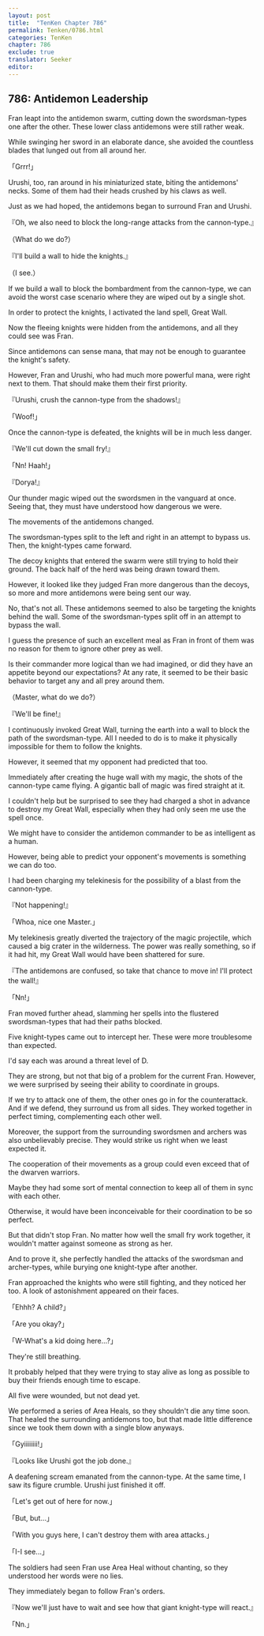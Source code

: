 ```yaml
---
layout: post
title:  "TenKen Chapter 786"
permalink: Tenken/0786.html
categories: TenKen
chapter: 786
exclude: true
translator: Seeker
editor: 
---
```

<h2>786: Antidemon Leadership</h2>

Fran leapt into the antidemon swarm, cutting down the swordsman-types one after the other. These lower class antidemons were still rather weak.

While swinging her sword in an elaborate dance, she avoided the countless blades that lunged out from all around her.

「Grrr!」

Urushi, too, ran around in his miniaturized state, biting the antidemons' necks. Some of them had their heads crushed by his claws as well.

Just as we had hoped, the antidemons began to surround Fran and Urushi.

『Oh, we also need to block the long-range attacks from the cannon-type.』

（What do we do?）

『I'll build a wall to hide the knights.』

（I see.）

If we build a wall to block the bombardment from the cannon-type, we can avoid the worst case scenario where they are wiped out by a single shot.

In order to protect the knights, I activated the land spell, Great Wall.

Now the fleeing knights were hidden from the antidemons, and all they could see was Fran.

Since antidemons can sense mana, that may not be enough to guarantee the knight's safety.

However, Fran and Urushi, who had much more powerful mana, were right next to them. That should make them their first priority.

『Urushi, crush the cannon-type from the shadows!』

「Woof!」

Once the cannon-type is defeated, the knights will be in much less danger.

『We'll cut down the small fry!』

「Nn! Haah!」

『Dorya!』

Our thunder magic wiped out the swordsmen in the vanguard at once. Seeing that, they must have understood how dangerous we were.

The movements of the antidemons changed.

The swordsman-types split to the left and right in an attempt to bypass us. Then, the knight-types came forward.

The decoy knights that entered the swarm were still trying to hold their ground. The back half of the herd was being drawn toward them.

However, it looked like they judged Fran more dangerous than the decoys, so more and more antidemons were being sent our way.

No, that's not all. These antidemons seemed to also be targeting the knights behind the wall. Some of the swordsman-types split off in an attempt to bypass the wall.

I guess the presence of such an excellent meal as Fran in front of them was no reason for them to ignore other prey as well.

Is their commander more logical than we had imagined, or did they have an appetite beyond our expectations? At any rate, it seemed to be their basic behavior to target any and all prey around them.

（Master, what do we do?）

『We'll be fine!』

I continuously invoked Great Wall, turning the earth into a wall to block the path of the swordsman-type. All I needed to do is to make it physically impossible for them to follow the knights.

However, it seemed that my opponent had predicted that too.

Immediately after creating the huge wall with my magic, the shots of the cannon-type came flying. A gigantic ball of magic was fired straight at it.

I couldn't help but be surprised to see they had charged a shot in advance to destroy my Great Wall, especially when they had only seen me use the spell once.

We might have to consider the antidemon commander to be as intelligent as a human.

However, being able to predict your opponent's movements is something we can do too.

I had been charging my telekinesis for the possibility of a blast from the cannon-type.

『Not happening!』

「Whoa, nice one Master.」

My telekinesis greatly diverted the trajectory of the magic projectile, which caused a big crater in the wilderness. The power was really something, so if it had hit, my Great Wall would have been shattered for sure.

『The antidemons are confused, so take that chance to move in! I'll protect the wall!』

「Nn!」

Fran moved further ahead, slamming her spells into the flustered swordsman-types that had their paths blocked.

Five knight-types came out to intercept her. These were more troublesome than expected.

I'd say each was around a threat level of D.

They are strong, but not that big of a problem for the current Fran. However, we were surprised by seeing their ability to coordinate in groups.

If we try to attack one of them, the other ones go in for the counterattack. And if we defend, they surround us from all sides. They worked together in perfect timing, complementing each other well.

Moreover, the support from the surrounding swordsmen and archers was also unbelievably precise. They would strike us right when we least expected it.

The cooperation of their movements as a group could even exceed that of the dwarven warriors.

Maybe they had some sort of mental connection to keep all of them in sync with each other.

Otherwise, it would have been inconceivable for their coordination to be so perfect.

But that didn't stop Fran. No matter how well the small fry work together, it wouldn't matter against someone as strong as her.

And to prove it, she perfectly handled the attacks of the swordsman and archer-types, while burying one knight-type after another.

Fran approached the knights who were still fighting, and they noticed her too. A look of astonishment appeared on their faces.

「Ehhh? A child?」

「Are you okay?」

「W-What's a kid doing here...?」

They're still breathing.

It probably helped that they were trying to stay alive as long as possible to buy their friends enough time to escape.

All five were wounded, but not dead yet.

We performed a series of Area Heals, so they shouldn't die any time soon. That healed the surrounding antidemons too, but that made little difference since we took them down with a single blow anyways.

「Gyiiiiiiii!」

『Looks like Urushi got the job done.』

A deafening scream emanated from the cannon-type. At the same time, I saw its figure crumble. Urushi just finished it off.

「Let's get out of here for now.」

「But, but...」

「With you guys here, I can't destroy them with area attacks.」

「I-I see...」

The soldiers had seen Fran use Area Heal without chanting, so they understood her words were no lies.

They immediately began to follow Fran's orders.

『Now we'll just have to wait and see how that giant knight-type will react.』

「Nn.」



